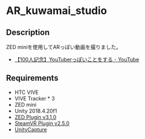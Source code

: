 # AR_kuwamai_studio
## Description
ZED miniを使用してARっぽい動画を撮りました。

* [【100人記念】YouTuberっぽいことをする - YouTube](https://youtu.be/5Js24Chq72g)

## Requirements
* HTC VIVE
* VIVE Tracker * 3
* ZED mini
* Unity 2018.4.20f1
* [ZED Plugin v3.1.0](https://github.com/stereolabs/zed-unity/releases/tag/v3.1.0) 
* [SteamVR Plugin v2.5.0](https://github.com/ValveSoftware/steamvr_unity_plugin/releases/tag/2.5.0)
* [UnityCapture](https://github.com/schellingb/UnityCapture)
